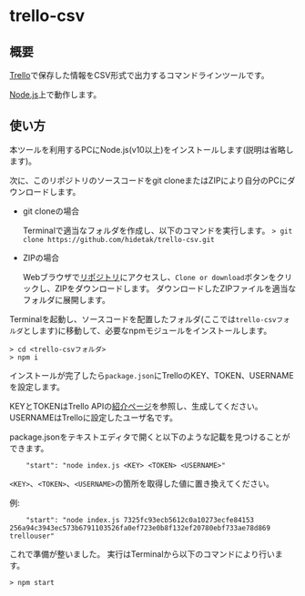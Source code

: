 # trello-csv

## 概要

[Trello](https://trello.com/)で保存した情報をCSV形式で出力するコマンドラインツールです。

[Node.js](https://nodejs.org/)上で動作します。

## 使い方

本ツールを利用するPCにNode.js(v10以上)をインストールします(説明は省略します)。

次に、このリポジトリのソースコードをgit cloneまたはZIPにより自分のPCにダウンロードします。

* git cloneの場合

    Terminalで適当なフォルダを作成し、以下のコマンドを実行します。
    `> git clone https://github.com/hidetak/trello-csv.git`

* ZIPの場合

    Webブラウザで[リポジトリ](https://github.com/hidetak/trello-csv)にアクセスし、`Clone or download`ボタンをクリックし、ZIPをダウンロードします。
    ダウンロードしたZIPファイルを適当なフォルダに展開します。

Terminalを起動し、ソースコードを配置したフォルダ(ここでは`trello-csvフォルダ`とします)に移動して、必要なnpmモジュールをインストールします。

```
> cd <trello-csvフォルダ>
> npm i
```

インストールが完了したら`package.json`にTrelloのKEY、TOKEN、USERNAMEを設定します。

KEYとTOKENはTrello APIの[紹介ページ](https://developers.trello.com/docs/api-introduction)を参照し、生成してください。USERNAMEはTrelloに設定したユーザ名です。

package.jsonをテキストエディタで開くと以下のような記載を見つけることができます。

```
    "start": "node index.js <KEY> <TOKEN> <USERNAME>"
```
`<KEY>`、`<TOKEN>`、`<USERNAME>`の箇所を取得した値に置き換えてください。

例:
```
    "start": "node index.js 7325fc93ecb5612c0a10273ecfe84153 256a94c3943ec573b6791103526fa0ef723e0b8f132ef20780ebf733ae78d869 trellouser"
```

これで準備が整いました。
実行はTerminalから以下のコマンドにより行います。

```
> npm start
```

